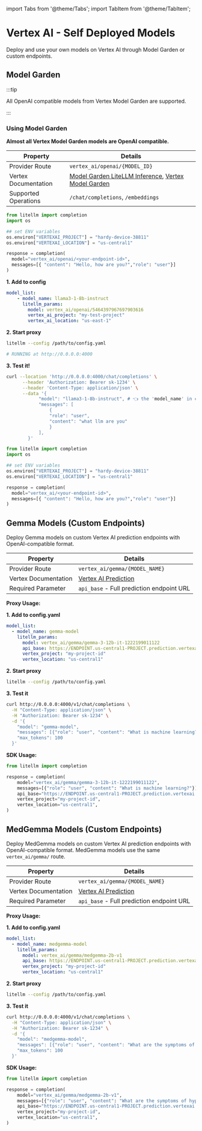import Tabs from '@theme/Tabs';
import TabItem from '@theme/TabItem';

# Vertex AI - Self Deployed Models

Deploy and use your own models on Vertex AI through Model Garden or custom endpoints.

## Model Garden

:::tip

All OpenAI compatible models from Vertex Model Garden are supported. 

:::

### Using Model Garden

**Almost all Vertex Model Garden models are OpenAI compatible.**

<Tabs>

<TabItem value="openai" label="OpenAI Compatible Models">

| Property | Details |
|----------|---------|
| Provider Route | `vertex_ai/openai/{MODEL_ID}` |
| Vertex Documentation | [Model Garden LiteLLM Inference](https://github.com/GoogleCloudPlatform/generative-ai/blob/main/open-models/use-cases/model_garden_litellm_inference.ipynb), [Vertex Model Garden](https://cloud.google.com/model-garden?hl=en) |
| Supported Operations | `/chat/completions`, `/embeddings` |

<Tabs>
<TabItem value="sdk" label="SDK">

```python
from litellm import completion
import os

## set ENV variables
os.environ["VERTEXAI_PROJECT"] = "hardy-device-38811"
os.environ["VERTEXAI_LOCATION"] = "us-central1"

response = completion(
  model="vertex_ai/openai/<your-endpoint-id>", 
  messages=[{ "content": "Hello, how are you?","role": "user"}]
)
```

</TabItem>

<TabItem value="proxy" label="Proxy">


**1. Add to config**

```yaml
model_list:
    - model_name: llama3-1-8b-instruct
      litellm_params:
        model: vertex_ai/openai/5464397967697903616
        vertex_ai_project: "my-test-project"
        vertex_ai_location: "us-east-1"
```

**2. Start proxy**

```bash
litellm --config /path/to/config.yaml

# RUNNING at http://0.0.0.0:4000
```

**3. Test it!**

```bash
curl --location 'http://0.0.0.0:4000/chat/completions' \
      --header 'Authorization: Bearer sk-1234' \
      --header 'Content-Type: application/json' \
      --data '{
            "model": "llama3-1-8b-instruct", # 👈 the 'model_name' in config
            "messages": [
                {
                "role": "user",
                "content": "what llm are you"
                }
            ],
        }'
```




</TabItem>

</Tabs>

</TabItem>

<TabItem value="non-openai" label="Non-OpenAI Compatible Models">

```python
from litellm import completion
import os

## set ENV variables
os.environ["VERTEXAI_PROJECT"] = "hardy-device-38811"
os.environ["VERTEXAI_LOCATION"] = "us-central1"

response = completion(
  model="vertex_ai/<your-endpoint-id>", 
  messages=[{ "content": "Hello, how are you?","role": "user"}]
)
```

</TabItem>

</Tabs>

## Gemma Models (Custom Endpoints)

Deploy Gemma models on custom Vertex AI prediction endpoints with OpenAI-compatible format.

| Property | Details |
|----------|---------|
| Provider Route | `vertex_ai/gemma/{MODEL_NAME}` |
| Vertex Documentation | [Vertex AI Prediction](https://cloud.google.com/vertex-ai/docs/predictions/get-predictions) |
| Required Parameter | `api_base` - Full prediction endpoint URL |

**Proxy Usage:**

**1. Add to config.yaml**

```yaml
model_list:
  - model_name: gemma-model
    litellm_params:
      model: vertex_ai/gemma/gemma-3-12b-it-1222199011122
      api_base: https://ENDPOINT.us-central1-PROJECT.prediction.vertexai.goog/v1/projects/PROJECT_ID/locations/us-central1/endpoints/ENDPOINT_ID:predict
      vertex_project: "my-project-id"
      vertex_location: "us-central1"
```

**2. Start proxy**

```bash
litellm --config /path/to/config.yaml
```

**3. Test it**

```bash
curl http://0.0.0.0:4000/v1/chat/completions \
  -H "Content-Type: application/json" \
  -H "Authorization: Bearer sk-1234" \
  -d '{
    "model": "gemma-model",
    "messages": [{"role": "user", "content": "What is machine learning?"}],
    "max_tokens": 100
  }'
```

**SDK Usage:**

```python
from litellm import completion

response = completion(
    model="vertex_ai/gemma/gemma-3-12b-it-1222199011122",
    messages=[{"role": "user", "content": "What is machine learning?"}],
    api_base="https://ENDPOINT.us-central1-PROJECT.prediction.vertexai.goog/v1/projects/PROJECT_ID/locations/us-central1/endpoints/ENDPOINT_ID:predict",
    vertex_project="my-project-id",
    vertex_location="us-central1",
)
```

## MedGemma Models (Custom Endpoints)

Deploy MedGemma models on custom Vertex AI prediction endpoints with OpenAI-compatible format. MedGemma models use the same `vertex_ai/gemma/` route.

| Property | Details |
|----------|---------|
| Provider Route | `vertex_ai/gemma/{MODEL_NAME}` |
| Vertex Documentation | [Vertex AI Prediction](https://cloud.google.com/vertex-ai/docs/predictions/get-predictions) |
| Required Parameter | `api_base` - Full prediction endpoint URL |

**Proxy Usage:**

**1. Add to config.yaml**

```yaml
model_list:
  - model_name: medgemma-model
    litellm_params:
      model: vertex_ai/gemma/medgemma-2b-v1
      api_base: https://ENDPOINT.us-central1-PROJECT.prediction.vertexai.goog/v1/projects/PROJECT_ID/locations/us-central1/endpoints/ENDPOINT_ID:predict
      vertex_project: "my-project-id"
      vertex_location: "us-central1"
```

**2. Start proxy**

```bash
litellm --config /path/to/config.yaml
```

**3. Test it**

```bash
curl http://0.0.0.0:4000/v1/chat/completions \
  -H "Content-Type: application/json" \
  -H "Authorization: Bearer sk-1234" \
  -d '{
    "model": "medgemma-model",
    "messages": [{"role": "user", "content": "What are the symptoms of hypertension?"}],
    "max_tokens": 100
  }'
```

**SDK Usage:**

```python
from litellm import completion

response = completion(
    model="vertex_ai/gemma/medgemma-2b-v1",
    messages=[{"role": "user", "content": "What are the symptoms of hypertension?"}],
    api_base="https://ENDPOINT.us-central1-PROJECT.prediction.vertexai.goog/v1/projects/PROJECT_ID/locations/us-central1/endpoints/ENDPOINT_ID:predict",
    vertex_project="my-project-id",
    vertex_location="us-central1",
)
```
